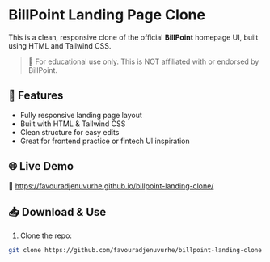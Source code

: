# BillPoint Landing Page Clone

This is a clean, responsive clone of the official **BillPoint** homepage UI, built using HTML and Tailwind CSS.

> 🚨 For educational use only. This is NOT affiliated with or endorsed by BillPoint.

## 🎯 Features
- Fully responsive landing page layout  
- Built with HTML & Tailwind CSS  
- Clean structure for easy edits  
- Great for frontend practice or fintech UI inspiration

## 🌐 Live Demo
🔗 https://favouradjenuvurhe.github.io/billpoint-landing-clone/

## 📥 Download & Use
1. Clone the repo:
```bash
git clone https://github.com/favouradjenuvurhe/billpoint-landing-clone
